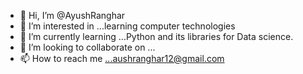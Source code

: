 - 👋 Hi, I’m @AyushRanghar
- 👀 I’m interested in ...learning computer technologies
- 🌱 I’m currently learning ...Python and its libraries for Data science.
- 💞️ I’m looking to collaborate on ... 
- 📫 How to reach me ...aushranghar12@gmail.com

<!---
AyushRanghar/AyushRanghar is a ✨ special ✨ repository because its `README.md` (this file) appears on your GitHub profile.
You can click the Preview link to take a look at your changes.
--->
